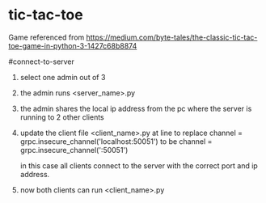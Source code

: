 # tic-tac-toe

Game referenced from https://medium.com/byte-tales/the-classic-tic-tac-toe-game-in-python-3-1427c68b8874

#connect-to-server

1. select one admin out of 3
2. the admin runs <server_name>.py
3. the admin shares the local ip address from the pc where the server is running to 2 other clients
4. update the client file <client_name>.py 
	at line to replace
	channel = grpc.insecure_channel('localhost:50051')
	to be
	channel = grpc.insecure_channel('<ADMIN-LAPTOP-IP-ADDRESS>:50051')
	
	in this case all clients connect to the server with the correct port and ip address.
5. now both clients can run <client_name>.py 
